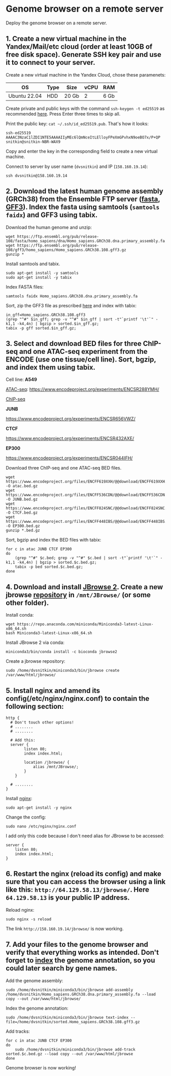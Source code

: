 # Genome browser on a remote server

Deploy the genome browser on a remote server.

## 1. Create a new virtual machine in the Yandex/Mail/etc cloud (order at least 10GB of free disk space). Generate SSH key pair and use it to connect to your server.

Create a new virtual machine in the Yandex Cloud, chose these paramenets:

|OS|Type|Size|vCPU|RAM|
|---|---|---|---|---|
|Ubuntu 22.04|HDD|20 Gb|2|6 Gb

Create private and public keys with the command `ssh-keygen -t ed25519` as recommended [here](https://cloud.yandex.ru/docs/compute/operations/vm-connect/ssh). Press Enter three times to skip all.

Print the public key: `cat ~/.ssh/id_ed25519.pub`. That's how it looks:

```
ssh-ed25519 AAAAC3NzaC1lZDI1NTE5AAAAIIyMEc6lQmNceItLElloyFPeXmGPvhxN9oeBO7x/P+QP snitkin@snitkin-NBR-WAX9
```

Copy and enter the key in the corresponding field to create a new virtual machine.

Connect to server by user name (`dvsnitkin`) and IP (`158.160.19.14`):

`ssh dvsnitkin@158.160.19.14`

## 2. Download the latest human genome assembly (GRCh38) from the Ensemble FTP server ([fasta](https://ftp.ensembl.org/pub/release-108/fasta/homo_sapiens/dna/Homo_sapiens.GRCh38.dna.primary_assembly.fa.gz), [GFF3](https://ftp.ensembl.org/pub/release-108/gff3/homo_sapiens/Homo_sapiens.GRCh38.108.gff3.gz)). Index the fasta using samtools (`samtools faidx`) and GFF3 using tabix.

Download the human genome and unzip:

```
wget https://ftp.ensembl.org/pub/release-108/fasta/homo_sapiens/dna/Homo_sapiens.GRCh38.dna.primary_assembly.fa.gz
wget https://ftp.ensembl.org/pub/release-108/gff3/homo_sapiens/Homo_sapiens.GRCh38.108.gff3.gz
gunzip *
```

Install samtools and tabix.

```
sudo apt-get install -y samtools
sudo apt-get install -y tabix
```

Index FASTA files:

```
samtools faidx Homo_sapiens.GRCh38.dna.primary_assembly.fa
```

Sort, zip the GFF3 file as prescribed [here](http://www.htslib.org/doc/tabix.html) and index with tabix:

```
in_gff=Homo_sapiens.GRCh38.108.gff3
(grep "^#" $in_gff; grep -v "^#" $in_gff | sort -t"`printf '\t'`" -k1,1 -k4,4n) | bgzip > sorted.$in_gff.gz;
tabix -p gff sorted.$in_gff.gz;
```

## 3. Select and download BED files for three ChIP-seq and one ATAC-seq experiment from the ENCODE (use one tissue/cell line). Sort, bgzip, and index them using tabix.

Cell line: **A549**

<u>ATAC-seq</u>: https://www.encodeproject.org/experiments/ENCSR288YMH/

<u>ChIP-seq</u>

**JUNB**

https://www.encodeproject.org/experiments/ENCSR656VWZ/

**CTCF**

https://www.encodeproject.org/experiments/ENCSR432AXE/

**EP300**

https://www.encodeproject.org/experiments/ENCSR044IFH/

Download three ChIP-seq and one ATAC-seq BED files.

```
wget https://www.encodeproject.org/files/ENCFF619XXH/@@download/ENCFF619XXH.bed.gz -O atac.bed.gz
wget https://www.encodeproject.org/files/ENCFF536CDN/@@download/ENCFF536CDN.bed.gz -O JUNB.bed.gz
wget https://www.encodeproject.org/files/ENCFF824SNC/@@download/ENCFF824SNC.bed.gz -O CTCF.bed.gz
wget https://www.encodeproject.org/files/ENCFF448IBS/@@download/ENCFF448IBS.bed.gz -O EP300.bed.gz
gunzip *.bed.gz
```

Sort, bgzip and index the BED files with tabix:

```
for c in atac JUNB CTCF EP300
do
    (grep "^#" $c.bed; grep -v "^#" $c.bed | sort -t"`printf '\t'`" -k1,1 -k4,4n) | bgzip > sorted.$c.bed.gz;
    tabix -p bed sorted.$c.bed.gz;
done
```


## 4. Download and install [JBrowse 2](https://jbrowse.org/jb2/). Create a new jbrowse [repository](https://jbrowse.org/jb2/docs/cli/#jbrowse-create-localpath) in `/mnt/JBrowse/` (or some other folder).

Install conda:

```
wget https://repo.anaconda.com/miniconda/Miniconda3-latest-Linux-x86_64.sh
bash Miniconda3-latest-Linux-x86_64.sh
```

Install JBrowse 2 via conda:

```
miniconda3/bin/conda install -c bioconda jbrowse2
```

Create a jbrowse repository:

```
sudo /home/dvsnitkin/miniconda3/bin/jbrowse create /var/www/html/jbrowse/
```

## 5. Install nginx and amend its config(/etc/nginx/nginx.conf) to contain the following section:
```
http {
  # Don't touch other options!
  # ........
  # ........

  # Add this:
  server {
		listen 80;
		index index.html;

		location /jbrowse/ {
			alias /mnt/JBrowse/;
		}
	}

  # ........
}
```

Install [nginx](https://nginx.org/):

```
sudo apt-get install -y nginx
```

Change the config:

```
sudo nano /etc/nginx/nginx.conf
```

I add only this code because I don't need alias for JBrowse to be accessed:

```
server {
    listen 80;
    index index.html;
}
```


## 6. Restart the nginx (reload its config) and make sure that you can access the browser using a link like this: `http://64.129.58.13/jbrowse/`. Here `64.129.58.13` is your public IP address.

Reload nginx:

```
sudo nginx -s reload
```

The link `http://158.160.19.14/jbrowse/` is now working.

## 7. Add your files to the genome browser and verify that everything works as intended. Don't forget to [index](https://jbrowse.org/jb2/docs/cli/#jbrowse-text-index) the genome annotation, so you could later search by gene names.

Add the genome assembly:

```
sudo /home/dvsnitkin/miniconda3/bin/jbrowse add-assembly /home/dvsnitkin/Homo_sapiens.GRCh38.dna.primary_assembly.fa --load copy --out /var/www/html/jbrowse/
```

Index the genome annotation:

```
sudo /home/dvsnitkin/miniconda3/bin/jbrowse text-index --file=/home/dvsnitkin/sorted.Homo_sapiens.GRCh38.108.gff3.gz
```

Add tracks:

```
for c in atac JUNB CTCF EP300
do
    sudo /home/dvsnitkin/miniconda3/bin/jbrowse add-track sorted.$c.bed.gz --load copy --out /var/www/html/jbrowse
done
```

Genome browser is now working!
